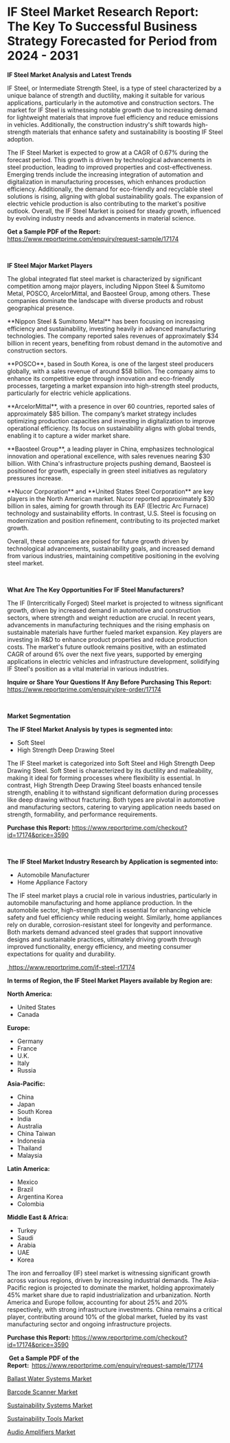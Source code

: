 <p><h1>IF Steel Market Research Report: The Key To Successful Business Strategy Forecasted for Period from 2024 - 2031</h1></p><p><strong>IF Steel Market Analysis and Latest Trends</strong></p>
<p><p>IF Steel, or Intermediate Strength Steel, is a type of steel characterized by a unique balance of strength and ductility, making it suitable for various applications, particularly in the automotive and construction sectors. The market for IF Steel is witnessing notable growth due to increasing demand for lightweight materials that improve fuel efficiency and reduce emissions in vehicles. Additionally, the construction industry's shift towards high-strength materials that enhance safety and sustainability is boosting IF Steel adoption.</p><p>The IF Steel Market is expected to grow at a CAGR of 0.67% during the forecast period. This growth is driven by technological advancements in steel production, leading to improved properties and cost-effectiveness. Emerging trends include the increasing integration of automation and digitalization in manufacturing processes, which enhances production efficiency. Additionally, the demand for eco-friendly and recyclable steel solutions is rising, aligning with global sustainability goals. The expansion of electric vehicle production is also contributing to the market's positive outlook. Overall, the IF Steel Market is poised for steady growth, influenced by evolving industry needs and advancements in material science.</p></p>
<p><strong>Get a Sample PDF of the Report:&nbsp;</strong> <a href="https://www.reportprime.com/enquiry/request-sample/17174?utm_campaign=1159&utm_medium=2&utm_source=Github&utm_content=ia&utm_term=24112024&utm_id=if-steel">https://www.reportprime.com/enquiry/request-sample/17174</a></p>
<p>&nbsp;</p>
<p><strong>IF Steel Major Market Players</strong></p>
<p><p>The global integrated flat steel market is characterized by significant competition among major players, including Nippon Steel & Sumitomo Metal, POSCO, ArcelorMittal, and Baosteel Group, among others. These companies dominate the landscape with diverse products and robust geographical presence.</p><p>**Nippon Steel & Sumitomo Metal** has been focusing on increasing efficiency and sustainability, investing heavily in advanced manufacturing technologies. The company reported sales revenues of approximately $34 billion in recent years, benefiting from robust demand in the automotive and construction sectors.</p><p>**POSCO**, based in South Korea, is one of the largest steel producers globally, with a sales revenue of around $58 billion. The company aims to enhance its competitive edge through innovation and eco-friendly processes, targeting a market expansion into high-strength steel products, particularly for electric vehicle applications.</p><p>**ArcelorMittal**, with a presence in over 60 countries, reported sales of approximately $85 billion. The company’s market strategy includes optimizing production capacities and investing in digitalization to improve operational efficiency. Its focus on sustainability aligns with global trends, enabling it to capture a wider market share.</p><p>**Baosteel Group**, a leading player in China, emphasizes technological innovation and operational excellence, with sales revenues nearing $30 billion. With China's infrastructure projects pushing demand, Baosteel is positioned for growth, especially in green steel initiatives as regulatory pressures increase.</p><p>**Nucor Corporation** and **United States Steel Corporation** are key players in the North American market. Nucor reported approximately $30 billion in sales, aiming for growth through its EAF (Electric Arc Furnace) technology and sustainability efforts. In contrast, U.S. Steel is focusing on modernization and position refinement, contributing to its projected market growth.</p><p>Overall, these companies are poised for future growth driven by technological advancements, sustainability goals, and increased demand from various industries, maintaining competitive positioning in the evolving steel market.</p></p>
<p>&nbsp;</p>
<p><strong>What Are The Key Opportunities For IF Steel Manufacturers?</strong></p>
<p><p>The IF (Intercritically Forged) Steel market is projected to witness significant growth, driven by increased demand in automotive and construction sectors, where strength and weight reduction are crucial. In recent years, advancements in manufacturing techniques and the rising emphasis on sustainable materials have further fueled market expansion. Key players are investing in R&D to enhance product properties and reduce production costs. The market's future outlook remains positive, with an estimated CAGR of around 6% over the next five years, supported by emerging applications in electric vehicles and infrastructure development, solidifying IF Steel's position as a vital material in various industries.</p></p>
<p><strong>Inquire or Share Your Questions If Any Before Purchasing This Report:</strong> <a href="https://www.reportprime.com/enquiry/pre-order/17174?utm_campaign=1159&utm_medium=2&utm_source=Github&utm_content=ia&utm_term=24112024&utm_id=if-steel">https://www.reportprime.com/enquiry/pre-order/17174</a></p>
<p>&nbsp;</p>
<p><strong>Market Segmentation</strong></p>
<p><strong>The IF Steel Market Analysis by types is segmented into:</strong></p>
<p><ul><li>Soft Steel</li><li>High Strength Deep Drawing Steel</li></ul></p>
<p><p>The IF Steel market is categorized into Soft Steel and High Strength Deep Drawing Steel. Soft Steel is characterized by its ductility and malleability, making it ideal for forming processes where flexibility is essential. In contrast, High Strength Deep Drawing Steel boasts enhanced tensile strength, enabling it to withstand significant deformation during processes like deep drawing without fracturing. Both types are pivotal in automotive and manufacturing sectors, catering to varying application needs based on strength, formability, and performance requirements.</p></p>
<p><strong>Purchase this Report:&nbsp;</strong><a href="https://www.reportprime.com/checkout?id=17174&price=3590&utm_campaign=1159&utm_medium=2&utm_source=Github&utm_content=ia&utm_term=24112024&utm_id=if-steel">https://www.reportprime.com/checkout?id=17174&price=3590</a></p>
<p>&nbsp;</p>
<p><strong>The IF Steel Market Industry Research by Application is segmented into:</strong></p>
<p><ul><li>Automobile Manufacturer</li><li>Home Appliance Factory</li></ul></p>
<p><p>The IF steel market plays a crucial role in various industries, particularly in automobile manufacturing and home appliance production. In the automobile sector, high-strength steel is essential for enhancing vehicle safety and fuel efficiency while reducing weight. Similarly, home appliances rely on durable, corrosion-resistant steel for longevity and performance. Both markets demand advanced steel grades that support innovative designs and sustainable practices, ultimately driving growth through improved functionality, energy efficiency, and meeting consumer expectations for quality and durability.</p></p>
<p><a href="https://www.reportprime.com/if-steel-r17174?utm_campaign=1159&utm_medium=2&utm_source=Github&utm_content=ia&utm_term=24112024&utm_id=if-steel">&nbsp;https://www.reportprime.com/if-steel-r17174</a></p>
<p><strong>In terms of Region, the IF Steel Market Players available by Region are:</strong></p>
<p>
    <p> <strong> North America: </strong>
        <ul>
            <li>United States</li>
            <li>Canada</li>
        </ul>
        </p> 
    <p> <strong> Europe: </strong>
        <ul>
            <li>Germany</li>
            <li>France</li>
            <li>U.K.</li>
            <li>Italy</li>
            <li>Russia</li>
        </ul>
        </p> 
    <p> <strong> Asia-Pacific: </strong>
        <ul>
            <li>China</li>
            <li>Japan</li>
            <li>South Korea</li>
            <li>India</li>
            <li>Australia</li>
            <li>China Taiwan</li>
            <li>Indonesia</li>
            <li>Thailand</li>
            <li>Malaysia</li>
        </ul>
        </p> 
    <p> <strong> Latin America: </strong>
        <ul>
            <li>Mexico</li>
            <li>Brazil</li>
            <li>Argentina Korea</li>
            <li>Colombia</li>
        </ul>
        </p> 
    <p> <strong> Middle East & Africa: </strong>
        <ul>
            <li>Turkey</li>
            <li>Saudi</li>
            <li>Arabia</li>
            <li>UAE</li>
            <li>Korea</li>
        </ul>
    </p>
    </p>
<p><p>The iron and ferroalloy (IF) steel market is witnessing significant growth across various regions, driven by increasing industrial demands. The Asia-Pacific region is projected to dominate the market, holding approximately 45% market share due to rapid industrialization and urbanization. North America and Europe follow, accounting for about 25% and 20% respectively, with strong infrastructure investments. China remains a critical player, contributing around 10% of the global market, fueled by its vast manufacturing sector and ongoing infrastructure projects.</p></p>
<p><strong>Purchase this Report: </strong><a href="https://www.reportprime.com/checkout?id=17174&price=3590&utm_campaign=1159&utm_medium=2&utm_source=Github&utm_content=ia&utm_term=24112024&utm_id=if-steel">https://www.reportprime.com/checkout?id=17174&price=3590</a></p>
<p>&nbsp;<strong>Get a Sample PDF of the Report:&nbsp;&nbsp;</strong><a href="https://www.reportprime.com/enquiry/request-sample/17174?utm_campaign=1159&utm_medium=2&utm_source=Github&utm_content=ia&utm_term=24112024&utm_id=if-steel">https://www.reportprime.com/enquiry/request-sample/17174</a></p>
<p><strong></strong></p>
<p><p><a href="https://www.linkedin.com/pulse/ballast-water-systems-market-global-regional-analysis-2024-cxqye?utm_campaign=1159&utm_medium=2&utm_source=Github&utm_content=ia&utm_term=24112024&utm_id=if-steel">Ballast Water Systems Market</a></p><p><a href="https://www.linkedin.com/pulse/barcode-scanner-market-global-insights-regional-analysis-hg9qe?utm_campaign=1159&utm_medium=2&utm_source=Github&utm_content=ia&utm_term=24112024&utm_id=if-steel">Barcode Scanner Market</a></p><p><a href="https://issuu.com/reportprime-2/docs/sustainability-systems-market-size-_ec626c3ea995f4?utm_campaign=1159&utm_medium=2&utm_source=Github&utm_content=ia&utm_term=24112024&utm_id=if-steel">Sustainability Systems Market</a></p><p><a href="https://issuu.com/reportprime-2/docs/sustainability-tools-market-size-20_6e9ccec958cabc?utm_campaign=1159&utm_medium=2&utm_source=Github&utm_content=ia&utm_term=24112024&utm_id=if-steel">Sustainability Tools Market</a></p><p><a href="https://www.linkedin.com/pulse/audio-amplifiers-market-investigation-industry-evolution-forecast-qh3lf?utm_campaign=1159&utm_medium=2&utm_source=Github&utm_content=ia&utm_term=24112024&utm_id=if-steel">Audio Amplifiers Market</a></p></p>